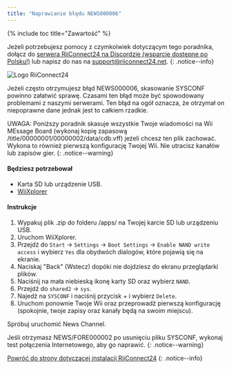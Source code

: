 ```yaml
---
title: "Naprawianie błędu NEWS000006"
---
```


{% include toc title="Zawartość" %}

Jeżeli potrzebujesz pomocy z czymkolwiek dotyczącym tego poradnika, dołącz do [serwera RiiConnect24 na Discordzie (wsparcie dostępne po Polsku!)](https://discord.gg/rc24) lub napisz do nas na [support@riiconnect24.net](mailto:support@riiconnect24.net).
{: .notice--info}

![Logo RiiConnect24](/images/WiiRC24Logo.jpg)

Jeżeli często otrzymujesz błąd NEWS000006, skasowanie SYSCONF powinno załatwić sprawę. Czasami ten błąd może być spowodowany problemami z naszymi serwerami. Ten błąd na ogół oznacza, że otrzymał on niepoprawne dane jednak jest to całkiem rzadkie.

UWAGA: Poniższy poradnik skasuje wszystkie Twoje wiadomości na Wii MEssage Board (wykonaj kopię zapasową /title/00000001/00000002/data/cdb.vff) jeżeli chcesz ten plik zachować. Wykona to również pierwszą konfigurację Twojej Wii. Nie utracisz kanałów lub zapisów gier.
{: .notice--warning}

#### Będziesz potrzebował
* Karta SD lub urządzenie USB.
* [WiiXplorer](https://sourceforge.net/projects/wiixplorer/files/latest/download)

#### Instrukcje

1. Wypakuj plik .zip do folderu /apps/ na Twojej karcie SD lub urządzeniu USB.
1. Uruchom WiiXplorer.
1. Przejdź do `Start` -> `Settings` -> `Boot Settings` -> `Enable NAND write access` i wybierz `Yes` dla obydwóch dialogów, które pojawią się na ekranie.
1. Naciskaj "Back" (Wstecz) dopóki nie dojdziesz do ekranu przeglądarki plików.
1. Naciśnij na mała niebieską ikonę karty SD oraz wybierz `NAND`.
1. Przejdź do `shared2` -> `sys`.
1. Najedź na `SYSCONF` i naciśnij przycisk + i wybierz `Delete`.
1. Uruchom ponownie Twoje Wii oraz przeprowadź pierwszą konfigurację (spokojnie, twoje zapisy oraz kanały będą na swoim miejscu).

Spróbuj uruchomić News Channel.

Jeśli otrzymasz NEWS/FORE000002 po usunięciu pliku SYSCONF, wykonaj test połączenia Internetowego, aby go naprawić.
{: .notice--warning}

[Powróć do strony dotyczącej instalacji RiiConnect24](riiconnect24)
{: .notice--info}
